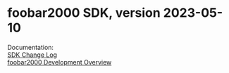# foobar2000 SDK, version 2023-05-10

Documentation:\
[SDK Change Log](https://wiki.hydrogenaud.io/index.php?title=Foobar2000:Development:SDK_Change_Log)\
[foobar2000 Development Overview](https://wiki.hydrogenaud.io/index.php?title=Foobar2000:Development:Overview)
